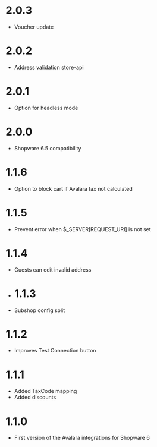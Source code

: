# 2.0.3
- Voucher update 

# 2.0.2
- Address validation store-api 

# 2.0.1
- Option for headless mode 

# 2.0.0
- Shopware 6.5 compatibility

# 1.1.6
- Option to block cart if Avalara tax not calculated

# 1.1.5
- Prevent error when $_SERVER[REQUEST_URI] is not set

# 1.1.4
- Guests can edit invalid address

- # 1.1.3
- Subshop config split

# 1.1.2
- Improves Test Connection button

# 1.1.1
- Added TaxCode mapping
- Added discounts

# 1.1.0
- First version of the Avalara integrations for Shopware 6

